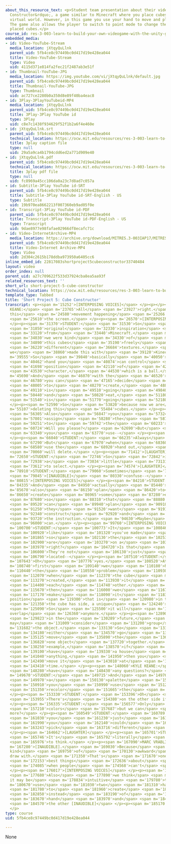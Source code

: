 ```yaml
---
about_this_resource_text: <p>Student team presentation about their videogame &ldquo;Cube
  Constructor&rdquo;, a game similar to Minecraft where you place cubes in a freestyle
  virtual world. However, in this game you use your hand to move and place the cubes.
  The game also allows the player to switch to paint mode to change the color of previously
  placed cubes.</p>
course_id: res-3-003-learn-to-build-your-own-videogame-with-the-unity-game-engine-and-microsoft-kinect-january-iap-2017
embedded_media:
- id: Video-YouTube-Stream
  media_location: jXtqyQuLlnk
  parent_uid: 5fb4ce8c97449bc0d417d19e428ea044
  title: Video-YouTube-Stream
  type: Video
  uid: 4115d371e814fa2fec21f2487ab3e51f
- id: Thumbnail-YouTube-JPG
  media_location: https://img.youtube.com/vi/jXtqyQuLlnk/default.jpg
  parent_uid: 5fb4ce8c97449bc0d417d19e428ea044
  title: Thumbnail-YouTube-JPG
  type: Thumbnail
  uid: ac727ce2280b0a350d8e89f40ba4eac8
- id: 3Play-3PlayYouTubeid-MP4
  media_location: jXtqyQuLlnk
  parent_uid: 5fb4ce8c97449bc0d417d19e428ea044
  title: 3Play-3Play YouTube id
  type: 3Play
  uid: c8e7c1438f934629f52f1b2a6f4e460e
- id: jXtqyQuLlnk.srt
  parent_uid: 5fb4ce8c97449bc0d417d19e428ea044
  technical_location: https://ocw.mit.edu/resources/res-3-003-learn-to-build-your-own-videogame-with-the-unity-game-engine-and-microsoft-kinect-january-iap-2017/student-projects/short-project/short-project-5-cube-constructor/jXtqyQuLlnk.srt
  title: 3play caption file
  type: null
  uid: 29a5a9ca4b1794cdd6ed2a771d909e40
- id: jXtqyQuLlnk.pdf
  parent_uid: 5fb4ce8c97449bc0d417d19e428ea044
  technical_location: https://ocw.mit.edu/resources/res-3-003-learn-to-build-your-own-videogame-with-the-unity-game-engine-and-microsoft-kinect-january-iap-2017/student-projects/short-project/short-project-5-cube-constructor/jXtqyQuLlnk.pdf
  title: 3play pdf file
  type: null
  uid: fc8969a45cc106da0a23c7d8ad7c057a
- id: Subtitle-3Play YouTube id-SRT
  parent_uid: 5fb4ce8c97449bc0d417d19e428ea044
  title: Subtitle-3Play YouTube id-SRT-English - US
  type: Subtitle
  uid: 19b970ea8662213f007360eb9ad05f0e
- id: Transcript-3Play YouTube id-PDF
  parent_uid: 5fb4ce8c97449bc0d417d19e428ea044
  title: Transcript-3Play YouTube id-PDF-English - US
  type: Transcript
  uid: 9dae8977e98fafae02966df8ecafc71c
- id: Video-InternetArchive-MP4
  media_location: https://archive.org/download/MITRES.3-003IAP17/MITRES_3-003IAP17_Short_Project_05_300k.mp4
  parent_uid: 5fb4ce8c97449bc0d417d19e428ea044
  title: Video-Internet Archive-MP4
  type: Video
  uid: 2d304c2615b178ddba973950a6405cc6
inline_embed_id: 22817083shortproject5cubeconstructor33740484
layout: video
order_index: null
parent_uid: a27c709622f533d37924cba8ea5aa93f
related_resources_text: ''
short_url: short-project-5-cube-constructor
technical_location: https://ocw.mit.edu/resources/res-3-003-learn-to-build-your-own-videogame-with-the-unity-game-engine-and-microsoft-kinect-january-iap-2017/student-projects/short-project/short-project-5-cube-constructor
template_type: Tabbed
title: 'Short Project 5: Cube Constructor'
transcript: <p><span m='15252'>[INTERPOSING VOICES]</span> </p><p></p><p><span m='23603'>KYLE
  KEANE:</span> <span m='23765'>All</span> <span m='23927'>right.</span> <span m='24090'>So
  this</span> <span m='24580'>movement happening</span> <span m='25266'>above</span>
  <span m='25610'>the screen.</span> </p><p><span m='26570'>[INTERPOSING VOICES]</span>
  </p><p><span m='31370'>STUDENT:</span> <span m='31530'>So</span> <span m='31690'>the</span>
  <span m='31850'>original</span> <span m='32330'>inspiration</span> <span m='32725'>was</span>
  <span m='33120'>from</span> <span m='33440'>Minecraft.</span> <span m='33730'>And</span>
  <span m='34030'>we were kind</span> <span m='34330'>of</span> <span m='34620'>constructing</span>
  <span m='34890'>this cubes</span> <span m='35190'>freely</span> <span m='35980'>with</span>
  <span m='36220'>different</span> <span m='36684'>textures.</span> <span m='38540'>And
  we</span> <span m='38860'>made this with</span> <span m='39120'>Kinect.</span> <span
  m='39555'>So</span> <span m='39840'>basically</span> <span m='40050'>with one</span>
  <span m='40462'>hand you</span> <span m='40874'>can control</span> <span m='41286'>the</span>
  <span m='41698'>position</span> <span m='42110'>of</span> <span m='42480'>your</span>
  <span m='43530'>character,</span> <span m='44530'>which is a ball.</span> <span
  m='45690'>And</span> <span m='46070'>with the</span> <span m='46520'>other hand,</span>
  <span m='46780'>you can</span> <span m='47165'>decide</span> <span m='47740'>whether</span>
  <span m='48005'>to</span> <span m='48270'>create,</span> <span m='48860'>which</span>
  <span m='49110'>is</span> <span m='49510'>going</span> <span m='49840'>up,</span>
  <span m='50440'>and</span> <span m='50820'>eat,</span> <span m='51180'>which</span>
  <span m='51540'>is</span> <span m='51770'>going</span> <span m='52180'>down.</span>
  </p><p><span m='52590'>So</span> <span m='53820'>because now we are</span> <span
  m='55107'>deleting this</span> <span m='55484'>cubes.</span> </p><p><span m='56240'>STUDENT:</span>
  <span m='56305'>Also</span> <span m='56847'>you</span> <span m='57324'>can</span>
  <span m='57801'>assign</span> <span m='58280'>the</span> <span m='58760'>[INAUDIBLE]</span>
  <span m='59251'>to</span> <span m='59742'>the</span> <span m='60233'>existing cube.</span>
  <span m='60724'>Will you please?</span> <span m='62690'>But</span> <span m='62810'>when</span>
  <span m='63340'>you</span> <span m='63770'>use--</span> </p><p><span m='64030'>[LAUGHTER]</span>
  </p><p><span m='66040'>STUDENT:</span> <span m='66235'>Always</span> <span m='66430'>gauge.</span>
  <span m='67290'>But</span> <span m='67970'>when</span> <span m='68360'>you</span>
  <span m='68580'>use the</span> <span m='68920'>hand out,</span> <span m='69600'>it</span>
  <span m='70060'>will delete.</span> </p><p><span m='71412'>[LAUGHTER]</span> </p><p><span
  m='72650'>STUDENT:</span> <span m='72746'>So</span> <span m='72842'>it's</span>
  <span m='72938'>a</span> <span m='73034'>little</span> <span m='73131'>bit hard</span>
  <span m='73612'>to select.</span> </p><p><span m='74574'>[LAUGHTER]</span> </p><p></p><p><span
  m='78910'>STUDENT:</span> <span m='79060'>Sometimes</span> <span m='79210'>you</span>
  <span m='79845'>[INAUDIBLE]</span> <span m='80330'>confuse--</span> </p><p><span
  m='80815'>[INTERPOSING VOICES]</span> </p><p><span m='84210'>STUDENT:</span> <span
  m='84335'>And</span> <span m='84950'>actually</span> <span m='85440'>we</span> <span
  m='85670'>also</span> <span m='86150'>plan</span> <span m='86420'>to</span> <span
  m='86650'>create</span> <span m='86965'>some</span> <span m='87280'>examples</span>
  <span m='87680'>so</span> <span m='88310'>that</span> <span m='88880'>the user</span>
  <span m='89520'>can</span> <span m='89940'>plan</span> <span m='90910'>what</span>
  <span m='91250'>they</span> <span m='91520'>want</span> <span m='91910'>to</span>
  <span m='92340'>construct</span> <span m='92920'>and</span> <span m='93060'>follow</span>
  <span m='93720'>the instruction.</span> <span m='94630'>Maybe</span> <span m='95530'>some</span>
  <span m='96000'>can.</span> </p><p><span m='99760'>[INTERPOSING VOICES]</span> </p><p><span
  m='100700'>STUDENT:</span> <span m='100773'>It</span> <span m='100846'>looks</span>
  <span m='100920'>like</span> <span m='101320'>you've made</span> <span m='101600'>it</span>
  <span m='101865'>so</span> <span m='102130'>the</span> <span m='102530'>cubes</span>
  <span m='102900'>are</span> <span m='103270'>on a</span> <span m='103570'>grid,</span>
  <span m='103970'>right?</span> <span m='104720'>Is that</span> <span m='105100'>correct?</span>
  <span m='106000'>They're not</span> <span m='106130'>just</span> <span m='106370'>randomly</span>
  <span m='106790'>located--</span> </p><p><span m='107510'>STUDENT:</span> <span
  m='107643'>Oh</span> <span m='107776'>yes.</span> <span m='108520'>At</span> <span
  m='108740'>first</span> <span m='109140'>we</span> <span m='110180'>had</span> <span
  m='110440'>the</span> <span m='110550'>problem</span> <span m='110930'>that,</span>
  <span m='112070'>when</span> <span m='112370'>the cube</span> <span m='112730'>is</span>
  <span m='113270'>created,</span> <span m='113930'>it</span> <span m='114120'>overlapped</span>
  <span m='114400'>each</span> <span m='114740'>other.</span> <span m='115420'>So</span>
  <span m='115670'>then</span> <span m='116000'>we</span> <span m='116750'>do</span>
  <span m='117170'>make</span> <span m='118090'>it</span> <span m='118330'>at the
  position</span> <span m='119300'>that is</span> <span m='120980'>in tangent because</span>
  <span m='121350'>the cube has side, a unique</span> <span m='124240'>cube.</span>
  <span m='125090'>So</span> <span m='125500'>it will</span> <span m='125930'>not
  overlap</span> <span m='126360'>anymore.</span> </p><p><span m='128905'>And</span>
  <span m='129823'>in the</span> <span m='130289'>future,</span> <span m='130530'>we
  may</span> <span m='131009'>consider</span> <span m='131200'>group</span> <span
  m='131682'>the object.</span> <span m='133130'>So</span> <span m='133820'>we</span>
  <span m='134180'>either</span> <span m='134570'>go</span> <span m='134780'>to</span>
  <span m='135125'>move</span> <span m='135890'>the</span> <span m='136070'>whole</span>
  <span m='136820'>one object</span> <span m='137720'>together.</span> <span m='138030'>For</span>
  <span m='138250'>example,</span> <span m='138570'>if</span> <span m='138700'>you</span>
  <span m='139100'>have</span> <span m='139330'>a house</span> <span m='140040'>or</span>
  <span m='141040'>anything,</span> <span m='141950'>then you</span> <span m='142220'>can</span>
  <span m='142490'>move it</span> <span m='143010'>at</span> <span m='143230'>one</span>
  <span m='143410'>time.</span> </p><p><span m='148060'>KYLE KEANE:</span> <span m='148170'>Anybody</span>
  <span m='148280'>have</span> <span m='148430'>any questions?</span> </p><p><span
  m='149670'>STUDENT:</span> <span m='149715'>And</span> <span m='149760'>there's</span>
  <span m='149970'>a</span> <span m='150130'>palette</span> <span m='150510'>that</span>
  <span m='150910'>you</span> <span m='150990'>use</span> <span m='151230'>to</span>
  <span m='151350'>recolor</span> <span m='151665'>the</span> <span m='152880'>objects?</span>
  </p><p><span m='153330'>STUDENT:</span> <span m='153396'>Oh</span> <span m='153462'>yes.</span>
  <span m='153955'>There's</span> <span m='154380'>on the other side if you can.</span>
  </p><p><span m='156335'>STUDENT:</span> <span m='156577'>Only</span> <span m='156820'>five</span>
  <span m='157210'>colors</span> <span m='157687'>but we can</span> <span m='158164'>add
  more?</span> </p><p><span m='160549'>STUDENT:</span> <span m='160789'>If</span>
  <span m='161030'>you</span> <span m='161230'>just</span> <span m='161460'>demo,</span>
  <span m='161990'>you</span> <span m='162140'>could</span> <span m='162290'>actually</span>
  <span m='163243'>pick</span> <span m='163716'>different</span> <span m='164189'>colors--</span>
  </p><p><span m='164662'>[LAUGHTER]</span> </p><p><span m='165701'>STUDENT:</span>
  <span m='165746'>It's</span> <span m='165792'>literally</span> <span m='165883'>hard</span>
  <span m='165976'>to think.</span> </p><p><span m='167090'>MARC VRABLIC:</span> <span
  m='167280'>[INAUDIBLE].</span> <span m='169030'>Because</span> <span m='169390'>it's
  kind</span> <span m='169750'>of</span> <span m='170130'>awkward</span> <span m='170536'>to
  draw with.</span> <span m='171350'>That's</span> <span m='171670'>one of the</span>
  <span m='172153'>best things</span> <span m='172636'>about</span> <span m='173119'>Pictionary,</span>
  <span m='174085'>when people</span> <span m='174568'>can't</span> <span m='175051'>draw.</span>
  </p><p><span m='176017'>[INTERPOSING VOICES]</span> </p><p><span m='177470'>STUDENT:</span>
  <span m='177680'>Also</span> <span m='177890'>we think</span> <span m='178362'>that
  it may be</span> <span m='178834'>intuitive</span> <span m='179780'>to</span> <span
  m='180670'>use</span> <span m='181030'>two</span> <span m='181310'>hands</span>
  <span m='181780'>to</span> <span m='181960'>create</span> <span m='182405'>and object</span>
  <span m='182850'>instead</span> <span m='183190'>of</span> <span m='183410'>one</span>
  <span m='183670'>hand</span> <span m='183970'>and</span> <span m='184270'>use</span>
  <span m='184570'>the other [INAUDIBLE]</span> </p><p><span m='185170'>[LAUGHTER]</span>
  </p>
type: course
uid: 5fb4ce8c97449bc0d417d19e428ea044

---
```

None